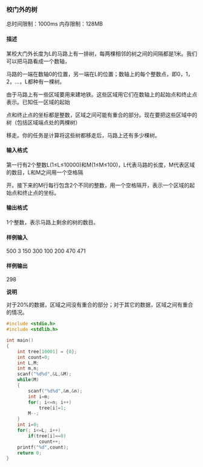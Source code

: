 ### 校门外的树	


总时间限制：1000ms 内存限制：128MB

#### 描述           	                                        

​	某校大门外长度为L的马路上有一排树，每两棵相邻的树之间的间隔都是1米。我们可以把马路看成一个数轴，

马路的一端在数轴0的位置，另一端在L的位置；数轴上的每个整数点，即0，1，2，...，L都种有一棵树。

​	由于马路上有一些区域要用来建地铁。这些区域用它们在数轴上的起始点和终止点表示。已知任一区域的起始

点和终止点的坐标都是整数，区域之间可能有重合的部分。现在要把这些区域中的树（包括区域端点处的两棵树）

移走。你的任务是计算将这些树都移走后，马路上还有多少棵树。

#### 输入格式

第一行有2个整数L(1≤L≤10000)和M(1≤M≤100)，L代表马路的长度，M代表区域的数目，L和M之间用一个空格隔

开。接下来的M行每行包含2个不同的整数，用一个空格隔开，表示一个区域的起始点和终止点的坐标。

#### 输出格式

1个整数，表示马路上剩余的树的数目。

#### 样例输入

500 3
150 300
100 200
470 471

#### 样例输出

298

**说明**

对于20%的数据，区域之间没有重合的部分；对于其它的数据，区域之间有重合的情况。     	                                        

``` c
#include <stdio.h>
#include <stdlib.h>

int main()
{
    int tree[10001] = {0};
    int count=0;
    int L,M;
    int m,n;
    scanf("%d%d",&L,&M);
    while(M)
    {
        scanf("%d%d",&m,&n);
        int i=m;
        for(; i<=n; i++)
            tree[i]=1;
        M--;
    }
    int i=0;
    for(; i<=L; i++)
        if(tree[i]==0)
            count++;
    printf("%d",count);
    return 0;
}
```